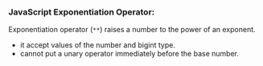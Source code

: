 <h3>JavaScript Exponentiation Operator:</h3>

Exponentiation operator (`**`)  raises a number to the power of an exponent.

- it accept values of the number and bigint type.
- cannot put a unary operator immediately before the base number. 